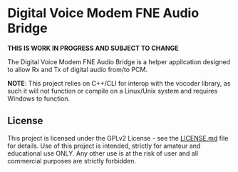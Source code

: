 # Digital Voice Modem FNE Audio Bridge

**THIS IS WORK IN PROGRESS AND SUBJECT TO CHANGE**

The Digital Voice Modem FNE Audio Bridge is a helper application designed to allow Rx and Tx of digital audio from/to PCM.

**NOTE**: This project relies on C++/CLI for interop with the vocoder library, as such it will not function or compile on a Linux/Unix system and requires Windows to function.

## License

This project is licensed under the GPLv2 License - see the [LICENSE.md](LICENSE.md) file for details. Use of this project is intended, strictly for amateur and educational use ONLY. Any other use is at the risk of user and all commercial purposes are strictly forbidden.

